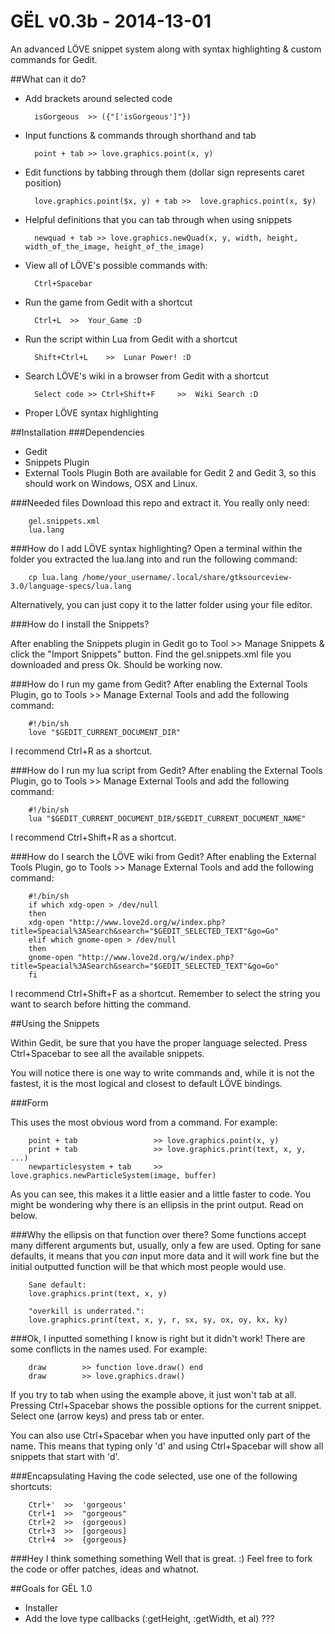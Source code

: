 GËL v0.3b - 2014-13-01
===

An advanced LÖVE snippet system along with syntax highlighting & custom commands for Gedit.


##What can it do?

- Add brackets around selected code

		isGorgeous 	>> ({"['isGorgeous']"})
        
- Input functions & commands through shorthand and tab

		point + tab	>> love.graphics.point(x, y)
        
- Edit functions by tabbing through them (dollar sign represents caret position)

		love.graphics.point($x, y) + tab >>  love.graphics.point(x, $y)
        
- Helpful definitions that you can tab through when using snippets

		newquad + tab >> love.graphics.newQuad(x, y, width, height, width_of_the_image, height_of_the_image)
        
- View all of LÖVE's possible commands with:

		Ctrl+Spacebar
        
- Run the game from Gedit with a shortcut

		Ctrl+L 	>>  Your_Game :D
        
- Run the script within Lua from Gedit with a shortcut

		Shift+Ctrl+L 	>>  Lunar Power! :D
        
- Search LÖVE's wiki in a browser from Gedit with a shortcut

		Select code >> Ctrl+Shift+F 	>>  Wiki Search :D
        
- Proper LÖVE syntax highlighting

##Installation
###Dependencies
- Gedit
- Snippets Plugin
- External Tools Plugin
Both are available for Gedit 2 and Gedit 3, so this should work on Windows, OSX and Linux.

###Needed files
Download this repo and extract it. You really only need:

		gel.snippets.xml
		lua.lang
		
###How do I add LÖVE syntax highlighting?
Open a terminal within the folder you extracted the lua.lang into and run the following command:

		cp lua.lang /home/your_username/.local/share/gtksourceview-3.0/language-specs/lua.lang
	
Alternatively, you can just copy it to the latter folder using your file editor.

###How do I install the Snippets?

After enabling the Snippets plugin in Gedit go to Tool >> Manage Snippets & click the "Import Snippets" button. Find the gel.snippets.xml file you downloaded and press Ok. Should be working now.

###How do I run my game from Gedit?
After enabling the External Tools Plugin, go to Tools >> Manage External Tools and add the following command:
	
		#!/bin/sh
		love "$GEDIT_CURRENT_DOCUMENT_DIR"

I recommend Ctrl+R as a shortcut.
		
###How do I run my lua script from Gedit?
After enabling the External Tools Plugin, go to Tools >> Manage External Tools and add the following command:
	
		#!/bin/sh
		lua "$GEDIT_CURRENT_DOCUMENT_DIR/$GEDIT_CURRENT_DOCUMENT_NAME"
		
I recommend Ctrl+Shift+R as a shortcut.
		
###How do I search the LÖVE wiki from Gedit?
After enabling the External Tools Plugin, go to Tools >> Manage External Tools and add the following command:
	
		#!/bin/sh
		if which xdg-open > /dev/null
		then
		xdg-open "http://www.love2d.org/w/index.php?title=Speacial%3ASearch&search="$GEDIT_SELECTED_TEXT"&go=Go"
		elif which gnome-open > /dev/null
		then
		gnome-open "http://www.love2d.org/w/index.php?title=Speacial%3ASearch&search="$GEDIT_SELECTED_TEXT"&go=Go"
		fi

I recommend Ctrl+Shift+F as a shortcut.
Remember to select the string you want to search before hitting the command.

##Using the Snippets

Within Gedit, be sure that you have the proper language selected.
Press Ctrl+Spacebar to see all the available snippets.

You will notice there is one way to write commands and, while it is not the fastest, it is the most logical and closest to default LÖVE bindings.

###Form

This uses the most obvious word from a command. For example:

		point + tab 				>> love.graphics.point(x, y)
		print + tab 				>> love.graphics.print(text, x, y, ...)
		newparticlesystem + tab		>> love.graphics.newParticleSystem(image, buffer)
		
As you can see, this makes it a little easier and a little faster to code.
You might be wondering why there is an ellipsis in the print output. Read on below.


###Why the ellipsis on that function over there?
Some functions accept many different arguments but, usually, only a few are used. Opting for sane defaults, it means that you *can* input more data and it will work fine but the initial outputted function will be that which most people would use.

		Sane default:
		love.graphics.print(text, x, y)
		
		"overkill is underrated.":
		love.graphics.print(text, x, y, r, sx, sy, ox, oy, kx, ky)

###Ok, I inputted something I know is right but it didn't work!
There are some conflicts in the names used. For example:

		draw 		>> function love.draw() end
		draw		>> love.graphics.draw()

If you try to tab when using the example above, it just won't tab at all.
Pressing Ctrl+Spacebar shows the possible options for the current snippet.
Select one (arrow keys) and press tab or enter.

You can also use Ctrl+Spacebar when you have inputted only part of the name. This means that typing only 'd' and using Ctrl+Spacebar will show all snippets that start with 'd'.

###Encapsulating
Having the code selected, use one of the following shortcuts:

		Ctrl+'	>>	'gorgeous'
		Ctrl+1	>>	"gorgeous"
		Ctrl+2	>>	(gorgeous)
		Ctrl+3	>>	[gorgeous]
		Ctrl+4	>>	{gorgeous}

###Hey I think something something
Well that is great. :)
Feel free to fork the code or offer patches, ideas and whatnot.

##Goals for GËL 1.0
- Installer
- Add the love type callbacks (:getHeight, :getWidth, et al)
???
